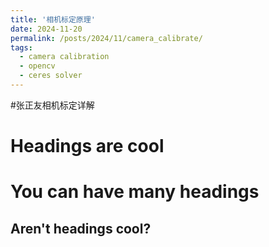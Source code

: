 ```yaml
---
title: '相机标定原理'
date: 2024-11-20
permalink: /posts/2024/11/camera_calibrate/
tags:
  - camera calibration
  - opencv
  - ceres solver
---
```


#张正友相机标定详解

Headings are cool
======

You can have many headings
======

Aren't headings cool?
------